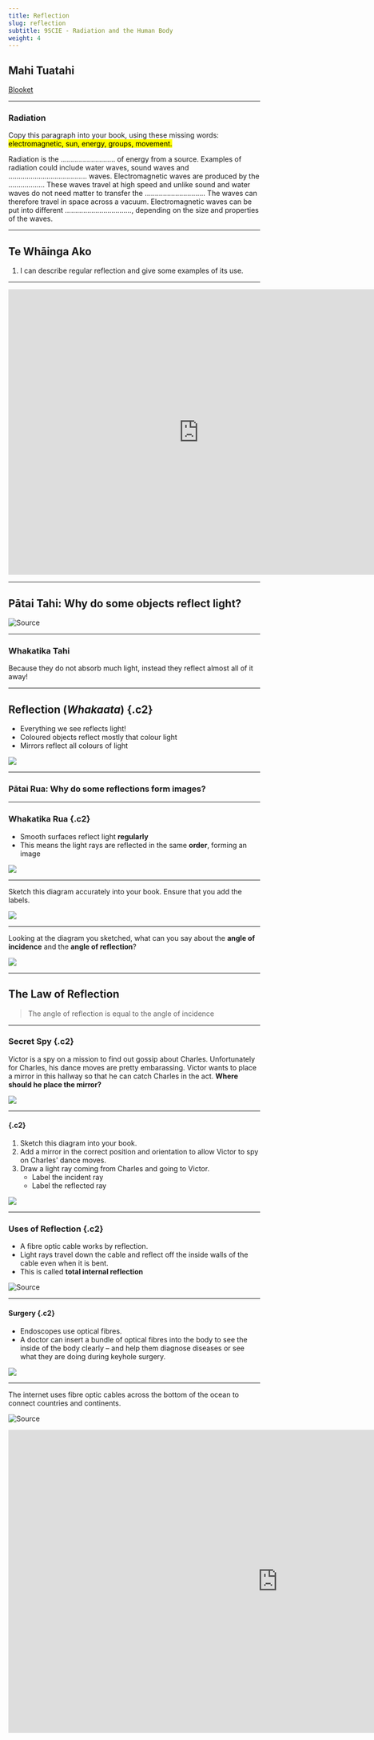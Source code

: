 ```yaml
---
title: Reflection
slug: reflection
subtitle: 9SCIE - Radiation and the Human Body
weight: 4
---
```


## Mahi Tuatahi

[Blooket](https://dashboard.blooket.com/set/63140f9834eb055f80a08825)

---

### Radiation

Copy this paragraph into your book, using these missing words: <mark>electromagnetic, sun, energy, groups, movement.</mark>

Radiation is the ……………………… of energy from a source.  Examples of radiation could include water waves, sound waves and ………………………………… waves. Electromagnetic waves are produced by the ………………  These waves travel at high speed and unlike sound and water waves do not need matter to transfer the …………………………  The waves can therefore travel in space across a vacuum.  Electromagnetic waves can be put into different ……………………………, depending on the size and properties of the waves. 

---

## Te Whāinga Ako

1. I can describe regular reflection and give some examples of its use.

---

<iframe width="762" height="571" src="https://www.youtube.com/embed/eiK3tcjJXiA" frameborder="0" allow="accelerometer; autoplay; clipboard-write; encrypted-media; gyroscope; picture-in-picture" allowfullscreen></iframe>

---

## Pātai Tahi: Why do some objects reflect light?

![[Source](https://www.midcenturyswag.co.nz/products/pop-art-bubble-mirror)](https://cdn.shopify.com/s/files/1/0712/9151/products/Bubble_Mirror_Swag_Design_896x1184.jpg?v=1587687841)

---

### Whakatika Tahi

Because they do not absorb much light, instead they reflect almost all of it away!

---

## Reflection (_Whakaata_) {.c2}

- Everything we see reflects light!
- Coloured objects reflect mostly that colour light
- Mirrors reflect all colours of light

![](https://images.squarespace-cdn.com/content/v1/5ca5fea877b90374d82c2908/1557313538336-0MMOHZP98Z9JSH0C9FU0/pexels-photo-220429.jpeg)

---

### Pātai Rua: Why do some reflections form images?

---

### Whakatika Rua {.c2}

- Smooth surfaces reflect light __regularly__
- This means the light rays are reflected in the same __order__, forming an image

![](https://d3jlfsfsyc6yvi.cloudfront.net/image/mw:1024/q:85/https%3A%2F%2Fhaygot.s3.amazonaws.com%3A443%2Fcheatsheet%2F29376_8de64144c28649cc948ea895e7edfc3e.gif)

---

Sketch this diagram accurately into your book. Ensure that you add the labels.

![](../assets/reflection-2.png)

---

Looking at the diagram you sketched, what can you say about the __angle of incidence__ and the __angle of reflection__?

![](../assets/reflection-2.png)

---

## The Law of Reflection

> The angle of reflection is equal to the angle of incidence

---

### Secret Spy {.c2}

Victor is a spy on a mission to find out gossip about Charles. Unfortunately for Charles, his dance moves are pretty embarassing. Victor wants to place a mirror in this hallway so that he can catch Charles in the act. __Where should he place the mirror?__

![](../assets/reflection-activity.jpeg)

---

#### {.c2}

1. Sketch this diagram into your book.
2. Add a mirror in the correct position and orientation to allow Victor to spy on Charles' dance moves.
3. Draw a light ray coming from Charles and going to Victor.
    - Label the incident ray
    - Label the reflected ray

![](../assets/reflection-activity.jpeg)

---

### Uses of Reflection {.c2}

- A fibre optic cable works by reflection. 
- Light rays travel down the cable and reflect off the inside walls of the cable even when it is bent.
- This is called __total internal reflection__

![[Source](https://itel.com/how-fiber-optic-internet-works/)](https://itel.com/wp-content/uploads/2015/09/Total-Internal-Refraction.jpg)

---

#### Surgery {.c2}

- Endoscopes use optical fibres.
- A doctor can insert a bundle of optical fibres into the body to see the inside of the body clearly – and help them diagnose diseases or see what they are doing during keyhole surgery.

![](https://media.istockphoto.com/vectors/transnasal-endoscopy-medical-vector-illustration-on-white-background-vector-id1141367176?k=20&m=1141367176&s=612x612&w=0&h=ePtNEIUiTbZ5gcWqsUflpSFRwo3FZKVPDLuuIHO0v9A=)

---

The internet uses fibre optic cables across the bottom of the ocean to connect countries and continents.

![[Source](https://www.submarinecablemap.com/#/)](../assets/undersea-cables.png)

<iframe width="1077" height="606" src="https://www.youtube.com/embed/pUwVZUOSTvk" title="What Happens to Lasers Underwater? (Total internal reflection) - Smarter Every Day 219" frameborder="0" allow="accelerometer; autoplay; clipboard-write; encrypted-media; gyroscope; picture-in-picture" allowfullscreen></iframe>
